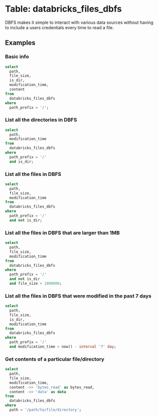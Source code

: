 # Table: databricks_files_dbfs

DBFS makes it simple to interact with various data sources without having to include a users credentials every time to read a file.

## Examples

### Basic info

```sql
select
  path,
  file_size,
  is_dir,
  modification_time,
  content
from
  databricks_files_dbfs
where
  path_prefix = '/';
```

### List all the directories in DBFS

```sql
select
  path,
  modification_time
from
  databricks_files_dbfs
where
  path_prefix = '/'
  and is_dir;
```

### List all the files in DBFS

```sql
select
  path,
  file_size,
  modification_time
from
  databricks_files_dbfs
where
  path_prefix = '/'
  and not is_dir;
```

### List all the files in DBFS that are larger than 1MB

```sql
select
  path,
  file_size,
  modification_time
from
  databricks_files_dbfs
where
  path_prefix = '/'
  and not is_dir
  and file_size > 1000000;
```

### List all the files in DBFS that were modified in the past 7 days

```sql
select
  path,
  file_size,
  is_dir,
  modification_time
from
  databricks_files_dbfs
where
  path_prefix = '/'
  and modification_time > now() - interval '7' day;
```

### Get contents of a particular file/directory

```sql
select
  path,
  file_size,
  modification_time,
  content ->> 'bytes_read' as bytes_read,
  content ->> 'data' as data
from
  databricks_files_dbfs
where
  path = '/path/to/file/directory';
```